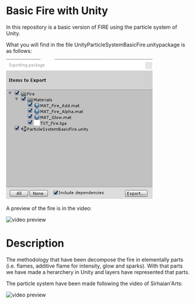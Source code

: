 <h1>Basic Fire with Unity</h1>

In this repository is a basic version of FIRE using the particle system of Unity.

What you will find in the file UnityParticleSystemBasicFire.unitypackage is as follows:

![package preview](https://raw.githubusercontent.com/cgr71ii/UnityParticleSystemBasicFire/master/Preview%20of%20UnityParticleSystemBasicFire%20unitypackage.PNG)

A preview of the fire is in the video:

![![video preview](https://img.youtube.com/vi/XyOKhR4CjE8/0.jpg)](https://www.youtube.com/watch?v=XyOKhR4CjE8)

<h1>Description</h1>
The methodology that have been decompose the fire in elementally parts (i.e. flames, additive flame for intensity, glow and sparks). With that parts we have made a herarchery in Unity and layers have represented that parts.

The particle system have been made following the video of Sirhaian'Arts:

![![video preview](https://img.youtube.com/vi/5Mw6NpSEb2o/0.jpg)](https://www.youtube.com/watch?v=5Mw6NpSEb2o)
